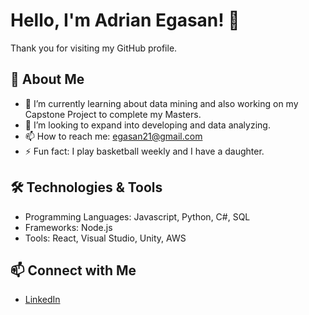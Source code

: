 # Hello, I'm Adrian Egasan! 👋

Thank you for visiting my GitHub profile.

## 🚀 About Me

- 🌱 I’m currently learning about data mining and also working on my Capstone Project to complete my Masters.
- 👯 I’m looking to expand into developing and data analyzing.
- 📫 How to reach me: egasan21@gmail.com
- ⚡ Fun fact: I play basketball weekly and I have a daughter.

## 🛠️ Technologies & Tools

- Programming Languages: Javascript, Python, C#, SQL
- Frameworks: Node.js
- Tools: React, Visual Studio, Unity, AWS

## 📫 Connect with Me

- [LinkedIn](https://www.linkedin.com/in/adrian-egasan-151208157/)
